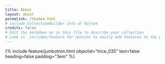 ```yaml
---
title: About
layout: about
permalink: /theme4.html
# include CollectionBuilder info at bottom
credits: false
# Edit the markdown on in this file to describe your collection
# Look in _includes/feature for options to easily add features to the page
---
```


{% include feature/jumbotron.html objectid="trice_035" text=false heading=false padding="3em" %}